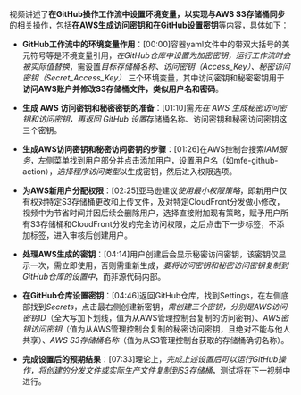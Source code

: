 

视频讲述了**在GitHub操作工作流中设置环境变量，以实现与AWS S3存储桶同步**的相关操作，包括**在AWS生成访问密钥和在GitHub设置密钥**等内容，具体如下：


- **GitHub工作流中的环境变量作用**：[00:00]容器yaml文件中的带双大括号的美元符号等是环境变量引用，*在GitHub仓库中设置为加密密钥，运行工作流时会被实际值替换*，需设置*目标存储桶名称、访问密钥（Access_Key）、秘密访问密钥（Secret_Access_Key）* 三个环境变量，其中访问密钥和秘密密钥用于**访问AWS账户并修改S3存储桶文件，类似用户名和密码**。


- **生成 AWS 访问密钥和秘密密钥的准备**：[01:10]需*先在 AWS 生成秘密访问密钥和访问密钥，再返回 GitHub 设置*存储桶名称、访问密钥和秘密访问密钥这三个密钥。
- **生成AWS访问密钥和秘密访问密钥的步骤**：[01:26]在AWS控制台搜索*IAM服务*，左侧菜单找到用户部分并点击添加用户，设置用户名（如mfe-github-action），*选择程序访问类型*以生成密钥，然后进入权限选项。
- **为AWS新用户分配权限**：[02:25]亚马逊建议*使用最小权限策略*，即新用户仅有权对特定S3存储桶更改和上传文件，及对特定CloudFront分发做小修改，视频中为节省时间并因后续会删除用户，选择直接附加现有策略，赋予用户所有S3存储桶和CloudFront分发的完全访问权限，之后点击下一步标签，不添加标签，进入审核后创建用户。
- **处理AWS生成的密钥**：[04:14]用户创建后会显示秘密访问密钥，该密钥仅显示一次，需立即使用，否则需重新生成，*要将访问密钥和秘密访问密钥复制到GitHub仓库的设置中*，而非源代码内部。
- **在GitHub仓库设置密钥**：[04:46]返回GitHub仓库，找到Settings，在左侧底部找到*Secrets*，点击最右侧创建新密钥，*需创建三个密钥，分别是AWS访问密钥ID*（全大写加下划线，值为从AWS管理控制台复制的访问密钥）、*AWS密钥访问密钥*（值为从AWS管理控制台复制的秘密访问密钥，且绝对不能与他人共享）、*AWS S3存储桶名称*（值为从S3管理控制台获取的存储桶确切名称）。
- **完成设置后的预期结果**：[07:33]理论上，*完成上述设置后可以运行GitHub操作，将创建的分发文件或实际生产文件复制到S3存储桶*，测试将在下一视频中进行。